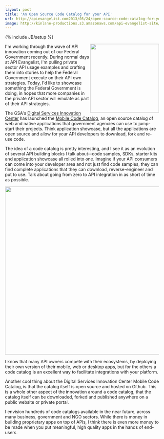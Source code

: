 ```yaml
---
layout: post
title: 'An Open Source Code Catalog for your API'
url: http://apievangelist.com2013/05/24/open-source-code-catalog-for-your-api/
image: http://kinlane-productions.s3.amazonaws.com/api-evangelist-site/blog/digital-services-innovation-center.jpg
---
```

{% include JB/setup %}
<p>
     <a href="http://gsablogs.gsa.gov/dsic/" target="_blank"><img src="https://s3.amazonaws.com/kinlane-productions/federal-strategy/digital-services-innovation-center.png"  width="225" align="right" /></a>
</p>
<p>
     I'm working through the wave of API innovation coming out of our Federal Government recently. During normal days at API Evangelist, I'm pulling private sector API usage examples and crafting them into stories to help the Federal Government execute on their API own strategies. Today, I'd like to showcase something the Federal Government is doing, in hopes that more companies in the private API sector will emulate as part of their API strategies.
</p>
<p>
     The GSA's <a href="http://gsablogs.gsa.gov/dsic/">Digital Services Innovation Center</a> has launched the <a href="http://gsa.github.io/Mobile-Code-Catalog/">Mobile Code Catalog</a>, an open source catalog of web and native applications that government agencies can use to jump-start their projects. Think application showcase, but all the applications are open source and allow for your API developers to download, fork and re-use code.
</p>
<p>
     The idea of a code catalog is pretty interesting, and I see it as an evolution of several API building blocks I talk about--code samples, SDKs, starter kits and application showcase all rolled into one. Imagine if your API consumers can come into your developer area and not just find code samples, they can find complete applications that they can download, reverse-engineer and put to use. Talk about going from zero to API integration in as short of time as possible.
</p>
<p>
     <a href="http://gsa.github.io/Mobile-Code-Catalog/"><img src="https://s3.amazonaws.com/kinlane-productions/federal-strategy/mobile-code-catalog.png"  width="550" /></a>
</p>
<p>
     I know that many API owners compete with their ecosystems, by deploying their own version of their mobile, web or desktop apps, but for the others a code catalog is an excellent way to facilitate integrations with your platform.
</p>
<p>
     Another cool thing about the Digital Services Innovation Center Mobile Code Catalog, is that the catalog itself is open source and hosted on Github. This is a whole other aspect of the innovation around a code catalog, that the catalog itself can be downloaded, forked and published anywhere on a public website or private portal.
</p>
<p>
     I envision hundreds of code catalogs available in the near future, across many business, government and NGO sectors. While there is money in building proprietary apps on top of APIs, I think there is even more money to be made when you put meaningful, high quality apps in the hands of end-users.
</p>
